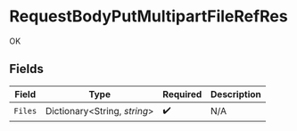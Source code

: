 # RequestBodyPutMultipartFileRefRes

OK


## Fields

| Field                        | Type                         | Required                     | Description                  |
| ---------------------------- | ---------------------------- | ---------------------------- | ---------------------------- |
| `Files`                      | Dictionary<String, *string*> | :heavy_check_mark:           | N/A                          |